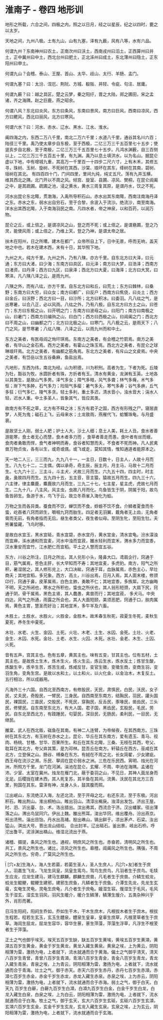 # 淮南子 - 卷四 地形训

地形之所载，六合之间，四极之内，照之以日月，经之以星辰，纪之以四时，要之以太岁。

天地之间，九州八极。土有九山，山有九塞，泽有九薮，风有八等，水有六品。

何谓九州？东南神州曰农土，正南次州曰沃土，西南戎州曰滔土，正西算州曰并土，正中冀州曰中土，西北台州曰肥土，正北泲州曰成土，东北薄州曰隐土，正东阳州曰申土。

何谓九山？会稽、泰山、王屋、首山、太华、歧山、太行、羊肠、孟门。

何谓九塞？曰：太汾、涅厄、荆阮、方城、殽阪、井陉、令疵、句注、居庸。

何谓九薮？曰：越之具区，楚之云梦，秦之阳纡，晋之大陆，郑之圃田，宋之孟诸，齐之海隅，赵之巨鹿，燕之昭余。

何谓八风？东北曰炎风，东方曰条风，东南曰景风，南方曰巨风，西南曰凉风，西方曰飂风，西北曰丽风，北方曰寒风。

何谓六水？曰：河水、赤水、辽水、黑水、江水、淮水。

阖四海之内，东西二万八千里，南北二万六千里；水道八千里，通谷其名川六百；陆径三千里。禹乃使太章步自东极，至于西极，二亿三万三千五百里七十五步；使竖亥步自北极，至于南极，二亿三万三千五百里七十五步。凡鸿水渊薮，自三百侧以上，二亿三万三千五百五十里，有九渊。禹乃以息土填洪水，以为名山。掘昆仑虚以下地，中有增城九重，其高万一千里百一十四步二尺六寸，上有木禾，其修五寻，珠树、玉树、旋树、不死树在其西，沙棠、琅环在其东，绛树在其南，碧树、瑶树在其北。 有四百四十门，门间四里，里间九纯，纯丈五尺。荡有九井玉横，维其西北之隅，北门开以不周之风。倾宫、旋室、县圃、凉风、樊桐，在昆仑阊阖之中，是其疏圃。疏圃之池，浸之黄水，黄水三周复其原，是谓丹水，饮之不死。

河水出昆仑东北陬，贯渤海，入禹所导积石山。赤水出其东南陬，西南注南海丹泽之东。赤水之东，弱水出自穷石，至于合黎，余波入于流沙。绝流沙，南至南海。洋水出其西北陬，入于南海羽民之南。凡四水者，帝之神泉，以和百药，以润万物。

昆仑之丘，或上倍之，是谓凉风之山，登之而不死；或上倍之，是谓悬圃，登之乃灵，能使风雨；或上倍之，乃维上天，登之乃神，是谓太帝之居。

扶木在阳州，日之所曊。建木在都广，众帝所自上下，日中无景，呼而无响，盖天地之中也。若木在建木西，末有十日，其华照下地。

九州之大，纯方千里。九州之外，乃有八殥，亦方千里。自东北方曰大泽，曰元通；东方曰大渚，曰少海；东南方曰具区，曰元泽；南方曰大梦，曰浩泽；西南方曰渚资，曰丹泽；西方曰九区，曰泉泽；西北方曰大夏，曰海泽；北方曰大冥，曰寒泽。凡八殥八泽之云，是雨九州。

八殥之外，而有八纮，亦方千里。自东北方曰和丘，曰荒土；东方曰棘林，曰桑野；东南方曰大穷，曰众女；南方曰都广，曰反户；西南方曰焦侥，曰炎土；西方曰金丘，曰沃野；西北方曰一目，曰沙所；北方曰积冰。曰委羽。凡八纮之气，是出寒暑，以合八正，必以风雨。八纮之外，乃有八极。自东北方曰方土之山，曰苍门；东方曰东极之山，曰开明之门；东南方曰波母之山，曰阳门；南方曰南极之山，曰暑门；西南方曰编驹之山，曰白门；西方曰西极之山，曰阊阖之门；西北方曰不周之山，曰幽都之门；北方曰北极之山，曰寒门。凡八极之云，是雨天下；八门之风，是节寒暑；八纮八殥、八泽之云，以雨九州而和中土。

东方之美者，有医毋阎之珣玕琪焉。东南方之美者，有会稽之竹箭焉。南方之美者，有华山之金石焉。西方之美者，有霍山之珠玉焉。西北方之美者，有昆仑之球琳琅玕焉。北方之美者，有幽都之筋角焉。东北方之美者，有斥山之文皮焉。中央之美者，有岱岳以生五谷桑麻，鱼盐出焉。

凡地形，东西为纬，南北为经。山为积德，川为积刑。高者为生，下者为死。丘陵为牡，豁谷为牧。水圆折者有珠，方折者有玉。清水有黄金，龙渊有玉英。土地各以其类生，是故山气多男，泽气多女；障气多暗，风气多聋；林气多癃，木气多怄；岸下气多肿，石气多力；险阻气多瘿：暑气多夭，寒气多寿；谷气多痹，丘气多狂；衍气多仁，陵气多贪。轻土多利，重土多迟，清水音小，浊水音大；湍水人轻，迟水人重。中土多圣人，皆象其气，皆应其类。

故南方有不死之草，北方有不释之冰；东方有君子之国，西方有形残之尸。寝居直梦，人死为鬼；磁石上飞，云母来水；土龙致雨，燕雁代飞，蛤蟹珠龟，与月盛衰。

是故坚土人刚，弱土人肥；护士人大，沙土人细；息土人美，耗土人丑。食水者善游能寒，食土者无心而慧，食木者多力而 ，食草者善走而愚，食叶者有丝而蛾，食肉者勇敢而悍，食气者神明而寿，食谷者知慧而夭，不食者不死而神。凡人民禽兽万物贞虫，各有以生，或奇或偶，或飞或走，莫知其情，惟知通道者能原本之。

天一地二人三，三三而九，九九八十一，一主日，日数十，日主人，人故十月而生。八九七十二，二主偶，偶以承奇，奇主辰，辰主月，月主马，马故十二月而生。七九六十三，三主斗，斗主犬，犬故三月而生。六九五十四，四主时，时主彘，彘故四月而生。五九四十五，五主音，音主猿，猿故五月而生。四九三十六，六主律，律主麋鹿，麋鹿故六月而生，三九二十七，七主星，星主虎，虎故七月而生。二九十八，八主风，风主虫，虫故八月而化。鸟鱼皆生于阴，阴属于阳，故鸟鱼皆卵生。鱼游于水，鸟飞于云，故立冬燕雀入海化为蛤。

万物之生而各异类。蚕食而不饮，蝉饮而不食，蜉蝣不饮不食。介鳞者夏食而冬蛰，屹吞者八窍而卵生，嚼咽九窍而胎生。四足者无羽翼，戴角者无上齿，无角者膏而无前，有角者指而无后。昼生者类父，夜生者似母。至阴生牝，至阳生牡。夫熊署蛰藏，飞鸟时移。

是故白水宜玉，黑水宜砥，青水宜碧，赤水宜丹，黄水宜金，清水宜龟。汾水濛浊而宜麻，泲水通和而宜麦，河水中浊而宜菽，雒水轻利而宜禾，渭水多力而宜黍，汉水重安而宜竹，江水肥仁而宜稻。平土之人慧而宜五谷。

东方，川谷之所注，日月之所出，其人兑形小头，隆鼻大口。鸢肩企行，窍通于目，筋气属焉，苍色主肝，长大早知而不寿；其地宜麦，多虎豹。南方，阳气之所积，暑湿居之，其人修形兑上，大口决眦，窍通于耳，血脉属焉，赤色主心，早壮商夭；其地宜稻，多兄象。西方，高土，川谷出焉，日月入焉，其人面末楼，修颈卬行，窍通于鼻，皮革属焉，白色主肺，勇敢不仁；其地宜黍，多族犀。北方幽晦不明，天之所闭也，寒水之所积也，蛰虫之所伏也，其人翁形短颈，大肩下尻，窍通于阴，骨干属焉，黑色主肾，其人蠢愚，禽兽而行；其地宜菽， 多犬马。中央四达，风气之所通，雨露之所会也，其人大面短颐，美须恶肥，窍通于口，肤肉属焉，黄色主胃，慧圣而好治；其地宜禾，多牛羊及六畜。

木胜土，土胜水，水胜火，火胜金，金胜木，故禾春生秋死，菽夏生冬死，麦秋生夏死，养冬生中夏死。

木壮、水老、火生、金囚、土死。火壮、木老、土生、水囚、金死。土壮、火老、金生、木囚、水死。金壮、土老、水生、火囚、木死。水壮、金老、木生、土囚、火死。

音有五声，宫其主也。色有五章，黄其主也。味有五变，甘其主也。位有五材，土其主也。是故炼土生木，炼木生火，炼火生云，炼云生水，炼水反土；炼甘生酸，炼酸生辛，炼辛生苦，炼苦生咸，炼咸反甘。变官生徵，变徵生商，变商生羽，变羽生角，变角生宫。是故以水和土，以土和火，以火化金，以金治木，木复反土。五行相治，所以成器用。

凡海外三十六国。自西北至西南方，有修股民，天民，肃慎民，白民，沃民，女子民，丈夫民，奇股民，一臂民，三身民。自西南至东南方，结胸民，羽民，讙头国民，裸国民，三苗民，交股民，不死民，穿胸民，反舌民，豕喙民，凿齿民，三头民，修臂民。自东南至东北方，有大人国，君子国，黑齿民，玄股民，毛民，劳民。自东北至西北方，有跂踵民，句婴民，深目民，无肠民，柔利民，一目民，无继民。

雒棠、武人在西北贩，硥鱼在其南。有神二人连臂，为帝候夜，在其西南方。三珠树在其东北方，有玉树在赤水之上。昆仑、华丘在其东南方，爱有遗玉、青马、视肉、杨桃、甘楂、甘华、百果所生。和丘在其东北陬，三桑、无枝在其西，夸父、耽耳在其北方，夸父弃其策，是为邓林。昆吾丘在南方。轩辕丘在西方。巫咸在其北方，立登保之山。肠谷、榑桑在东方。有娀在不周之北，长女简翟，少女建疵。西王母在流沙之濒。乐民、拏闾在昆仑弱水之洲。三危在乐民西。宵明、烛光在河洲，所照方千里。龙门在河渊。湍池在昆仑。玄耀、不周、申池在海隅。孟诸在沛。少室、太室在冀州。烛龙在雁门北，蔽于委羽之山，不见日，其神人面龙身而无足。后稷拢在建木西，其人死复苏，其半鱼在其间。流黄、沃民在其北方三百里，狗国在其东。雷泽有神，龙身人头，鼓其腹而熙。

江出岷山，东流绝汉入海，左还北流，至于开母之北，右还东流，至于东极。河出积石。睢出荆山。淮出桐柏山。睢出羽山。清漳出楬戾。浊漳出发包。济出王屋。时、泗、沂出臺、台、术。洛出猎出。汶出弗其，西流合于济。汉出蟠冢。径出薄落之山。渭出鸟鼠同穴。伊出上魏。雒出熊耳。浚出华窍。维出覆舟。汾出燕京。衽出渍熊。淄出目饴。丹水出高褚。股出嶕山，镐出鲜于。凉出茅卢、石梁。汝出猛山。淇出大号。晋出龙山结给。 合出封羊。辽出砥石。釜出景。岐出石桥。呼沱出鲁平。泥涂渊出槁山。维湿北流出于燕。

诸稽、摄提，条风之所生也。通视，明庶风之所生也。赤奋若，清明风之所生也。共工，景风之所生也。诸比，凉风之所生也。皋稽，阊阖风之所生也。隅强，不周风之所生也。穷奇，广莫风之所生也。

 [穴+友]生海人，海人生若菌，若菌生圣人，圣人生庶人，凡[穴+友]者生于庶人。羽嘉生飞龙，飞龙生凤皇，凤皇生鸾鸟，驾鸟生庶鸟，凡羽者生于庶鸟。毛犊生应龙，应龙生建马，建马生麒麟，麒麟生庶兽，凡毛者生于庶兽。介鳞生蛟龙，蛟龙生鲲鲠，鲲鲠生建邪，建邪生庶鱼，凡鳞者生于庶鱼。介潭生先龙，先龙生玄鼋，玄奄生灵龟，灵龟生庶龟，凡介者生于庶龟。媛湿生容。煖湿生于毛风，毛风生于湿玄，湿玄生羽风，羽风生暖介，暖介生鳞薄，鳞薄生煖介。五类杂种兴乎外，肖形而著。

日冯生阳阏，阳阏生乔如，乔如生干木，干木生庶木，凡根拔木者生于庶木。根拔生程若，程若生玄玉，玄玉生醴泉，醴泉生皇辜，皇辜生庶草，凡根茇草者生于庶草。海闾生屈龙，屈龙生容华，容华生蔈，蔈生萍藻，萍藻生浮草，凡浮生不根茇者生于萍藻。

正土之气也御乎埃天。埃天五百岁生缺，缺五百岁生黄埃，黄埃五百岁生黄澒，黄澒五百岁生黄金，黄金于岁生黄龙，黄龙入藏生黄泉。黄泉之埃，上为黄云，阴阳相薄为雷，激扬为电，上者就下，流水就通而合于黄海。偏土之气御乎清天，清天八百岁生青曾，青曾八百岁生青澒，青澒八百岁生青金，青金八百岁生青龙，青龙入藏生青泉。青泉之埃，上为青云，阴阳相薄为雷，激扬为电，上者就下，流水就通而合于青海。壮土之气，御于赤天。赤天六百岁生赤丹，赤丹七百岁生赤澒，赤澒七百岁生赤金，赤金千岁生赤龙，赤龙入藏生赤泉。赤泉之埃，上为赤云，阴阳相薄为雷，激扬为电，上者就下，流水就通而合于赤海。弱土之气，御于白天。白天九 百岁生白礜，白礜九百岁生白澒，白澒九百岁生白金，白金千岁生白龙，白龙入藏生白泉，白泉之埃，上为白云，阴阳相薄为雷，激扬为电，上者就下，流水就通而合于白海。牧土之气，御于玄天，玄大六百岁生玄砥，玄砥六百岁生玄澒，玄澒六百岁生玄金，玄金千岁生玄龙，玄龙入藏生玄泉。玄泉之埃，上为玄云，阴阳相薄为雷，激扬为电，上者就下，流水就通而合于玄海。
